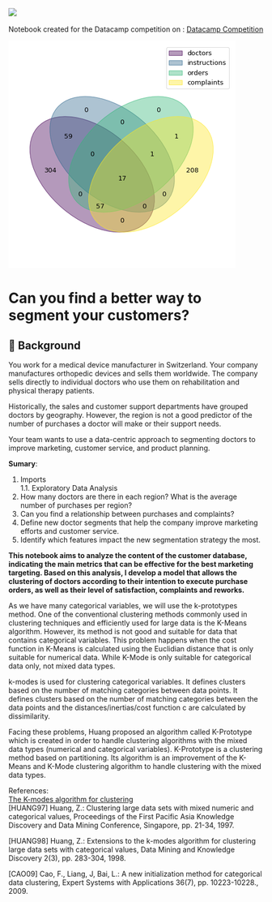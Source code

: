 ![](https://competitions-app.datacamp.com/1.8.1/medical-device-customers/medical-device-customers.jpg)

Notebook created for the Datacamp competition on : [Datacamp Competition](https://app.datacamp.com/workspace/w/d4f9e3b2-d586-4b40-b490-44cc9af3c53b)

![](https://github.com/rafaeldjsm/Data_Science/blob/master/k-prototypes_for_customer_segmentation/venn_join.png)

# Can you find a better way to segment your customers?

## 📖 Background
You work for a medical device manufacturer in Switzerland. Your company manufactures orthopedic devices and sells them worldwide. The company sells directly to individual doctors who use them on rehabilitation and physical therapy patients.

Historically, the sales and customer support departments have grouped doctors by geography. However, the region is not a good predictor of the number of purchases a doctor will make or their support needs.

Your team wants to use a data-centric approach to segmenting doctors to improve marketing, customer service, and product planning.

**Sumary**:

1. Imports\
	1.1. Exploratory Data Analysis
2. How many doctors are there in each region? What is the average number of purchases per region?
3. Can you find a relationship between purchases and complaints?
4. Define new doctor segments that help the company improve marketing efforts and customer service.
5. Identify which features impact the new segmentation strategy the most.

**This notebook aims to analyze the content of the customer database, indicating the main metrics that can be effective for the best marketing targeting. Based on this analysis, I develop a model that allows the clustering of doctors according to their intention to execute purchase orders, as well as their level of satisfaction, complaints and reworks.**

As we have many categorical variables, we will use the k-prototypes method.
One of the conventional clustering methods commonly used in clustering techniques and efficiently used for large data is the K-Means algorithm. However, its method is not good and suitable for data that contains categorical variables. This problem happens when the cost function in K-Means is calculated using the Euclidian distance that is only suitable for numerical data. While K-Mode is only suitable for categorical data only, not mixed data types.

k-modes is used for clustering categorical variables. It defines clusters based on the number of matching categories between data points. It defines clusters based on the number of matching categories between the data points and the distances/inertias/cost function c are calculated by dissimilarity.

Facing these problems, Huang proposed an algorithm called K-Prototype which is created in order to handle clustering algorithms with the mixed data types (numerical and categorical variables). K-Prototype is a clustering method based on partitioning. Its algorithm is an improvement of the K-Means and K-Mode clustering algorithm to handle clustering with the mixed data types.

References:<br>
[The K-modes algorithm for clustering](https://github.com/nicodv/kmodes)<br>
[HUANG97] Huang, Z.: Clustering large data sets with mixed numeric and
   categorical values, Proceedings of the First Pacific Asia Knowledge
   Discovery and Data Mining Conference, Singapore, pp. 21-34, 1997.<br>

[HUANG98] Huang, Z.: Extensions to the k-modes algorithm for clustering
   large data sets with categorical values, Data Mining and Knowledge
   Discovery 2(3), pp. 283-304, 1998.<br>

[CAO09] Cao, F., Liang, J, Bai, L.: A new initialization method for
   categorical data clustering, Expert Systems with Applications 36(7),
   pp. 10223-10228., 2009.

